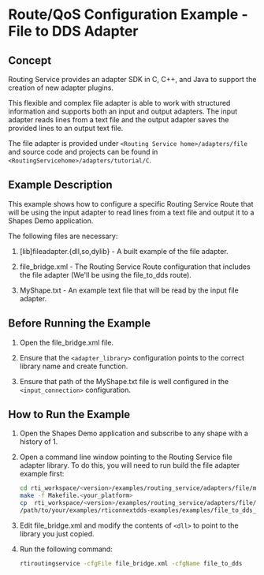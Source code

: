 # Route/QoS Configuration Example - File to DDS Adapter

## Concept

Routing Service provides an adapter SDK in C, C++, and Java to support the
creation of new adapter plugins.

This flexible and complex file adapter is able to work with structured
information and supports both an input and output adapters. The input adapter
reads lines from a text file and the output adapter saves the provided lines to
an output text file.

The file adapter is provided under `<Routing Service home>/adapters/file` and
source code and projects can be found in
`<RoutingServicehome>/adapters/tutorial/C`.

## Example Description

This example shows how to configure a specific Routing Service Route that will
be using the input adapter to read lines from a text file and output it to a
Shapes Demo application.

The following files are necessary:

1.  [lib]fileadapter.{dll,so,dylib} - A built example of the file adapter.

2.  file_bridge.xml - The Routing Service Route configuration that includes the
    file adapter (We'll be using the file_to_dds route).

3.  MyShape.txt - An example text file that will be read by the input file
    adapter.

## Before Running the Example

1.  Open the file_bridge.xml file.

2.  Ensure that the `<adapter_library>` configuration points to the correct
    library name and create function.

3.  Ensure that path of the MyShape.txt file is well configured in the
    `<input_connection>` configuration.

## How to Run the Example

1.  Open the Shapes Demo application and subscribe to any shape with a history
     of 1.

2.  Open a command line window pointing to the Routing Service file adapter
    library. To do this, you will need to run build the file adapter example
    first:

    ```sh
    cd rti_workspace/<version>/examples/routing_service/adapters/file/make
    make -f Makefile.<your_platform>
    cp  rti_workspace/<version>/examples/routing_service/adapters/file/[lib]fileadapter.{dll,so,dylib} \
    /path/to/your/examples/rticonnextdds-examples/examples/file_to_dds_configuration
    ```

3.  Edit file_bridge.xml and modify the contents of `<dll>` to point to the
    library you just copied.

4.  Run the following command:

    ```sh
    rtiroutingservice -cfgFile file_bridge.xml -cfgName file_to_dds
    ```
